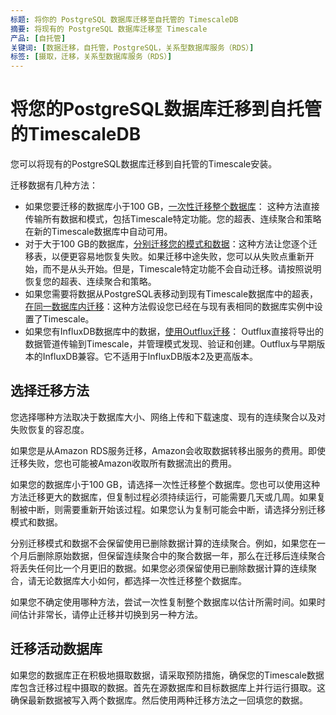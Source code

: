 ```yaml
---
标题: 将你的 PostgreSQL 数据库迁移至自托管的 TimescaleDB
摘要: 将现有的 PostgreSQL 数据库迁移至 Timescale
产品: [自托管]
关键词: [数据迁移，自托管，PostgreSQL，关系型数据库服务（RDS）]
标签: [摄取，迁移，关系型数据库服务（RDS）]
---
```


# 将您的PostgreSQL数据库迁移到自托管的TimescaleDB

您可以将现有的PostgreSQL数据库迁移到自托管的Timescale安装。

迁移数据有几种方法：

*   如果您要迁移的数据库小于100&nbsp;GB，[一次性迁移整个数据库][migrate-entire]：
    这种方法直接传输所有数据和模式，包括Timescale特定功能。您的超表、连续聚合和策略在新的Timescale数据库中自动可用。
*   对于大于100&nbsp;GB的数据库，[分别迁移您的模式和数据][migrate-separately]：这种方法让您逐个迁移表，以便更容易地恢复失败。如果迁移中途失败，您可以从失败点重新开始，而不是从头开始。但是，Timescale特定功能不会自动迁移。请按照说明恢复您的超表、连续聚合和策略。
*   如果您需要将数据从PostgreSQL表移动到现有Timescale数据库中的超表，[在同一数据库内迁移][migrate-same-db]：这种方法假设您已经在与现有表相同的数据库实例中设置了Timescale。
*   如果您有InfluxDB数据库中的数据，[使用Outflux迁移][outflux]：
    Outflux直接将导出的数据管道传输到Timescale，并管理模式发现、验证和创建。Outflux与早期版本的InfluxDB兼容。它不适用于InfluxDB版本2及更高版本。

## 选择迁移方法

您选择哪种方法取决于数据库大小、网络上传和下载速度、现有的连续聚合以及对失败恢复的容忍度。

<Highlight type="note">
如果您是从Amazon RDS服务迁移，Amazon会收取数据转移出服务的费用。即使迁移失败，您也可能被Amazon收取所有数据流出的费用。
</Highlight>

如果您的数据库小于100&nbsp;GB，请选择一次性迁移整个数据库。您也可以使用这种方法迁移更大的数据库，但复制过程必须持续运行，可能需要几天或几周。如果复制被中断，则需要重新开始该过程。如果您认为复制可能会中断，请选择分别迁移模式和数据。

<Highlight type="warning">
分别迁移模式和数据不会保留使用已删除数据计算的连续聚合。例如，如果您在一个月后删除原始数据，但保留连续聚合中的聚合数据一年，那么在迁移后连续聚合将丢失任何比一个月更旧的数据。如果您必须保留使用已删除数据计算的连续聚合，请无论数据库大小如何，都选择一次性迁移整个数据库。
</Highlight>

如果您不确定使用哪种方法，尝试一次性复制整个数据库以估计所需时间。如果时间估计非常长，请停止迁移并切换到另一种方法。

## 迁移活动数据库

如果您的数据库正在积极地摄取数据，请采取预防措施，确保您的Timescale数据库包含迁移过程中摄取的数据。首先在源数据库和目标数据库上并行运行摄取。这确保最新数据被写入两个数据库。然后使用两种迁移方法之一回填您的数据。

[migrate-entire]: /self-hosted/:currentVersion:/migration/entire-database/
[migrate-separately]: /self-hosted/:currentVersion:/migration/schema-then-data/
[migrate-same-db]: /self-hosted/:currentVersion:/migration/same-db/
[outflux]: /self-hosted/:currentVersion:/migration/migrate-influxdb/
